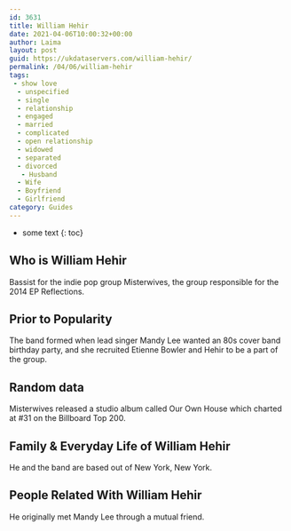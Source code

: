 ```yaml
---
id: 3631
title: William Hehir
date: 2021-04-06T10:00:32+00:00
author: Laima
layout: post
guid: https://ukdataservers.com/william-hehir/
permalink: /04/06/william-hehir
tags:
 - show love
  - unspecified
  - single
  - relationship
  - engaged
  - married
  - complicated
  - open relationship
  - widowed
  - separated
  - divorced
   - Husband
  - Wife
  - Boyfriend
  - Girlfriend
category: Guides
---
```


* some text
{: toc}


## Who is William Hehir
                  
                  
                  
Bassist for the indie pop group Misterwives, the group responsible for the 2014 EP Reflections.
                  
              
            
              
            
                
                
                
## Prior to Popularity
                  
                  
                  
The band formed when lead singer Mandy Lee wanted an 80s cover band birthday party, and she recruited Etienne Bowler and Hehir to be a part of the group.
                  
              
            
              
            
                
                
                
## Random data
                  
                  
                  
Misterwives released a studio album called Our Own House which charted at #31 on the Billboard Top 200.
                  
              
            
              
            
                
                
                
## Family & Everyday Life of William Hehir
                  
                  
                  
He and the band are based out of New York, New York.
                  
              
            
              
            
                
                
                
## People Related With William Hehir
                  
                  
                  
He originally met Mandy Lee through a mutual friend.
                  
              
            
              
            
                
              
            
              
              
            
            
              
            
          
          
          